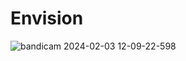 # Envision

![bandicam 2024-02-03 12-09-22-598](https://github.com/FutureMaximus/Envision/assets/97306922/0f632294-d4c9-48af-bd24-71d312192461)
